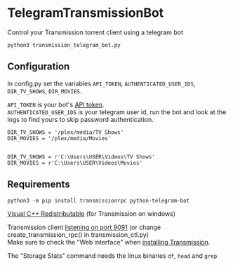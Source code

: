 # TelegramTransmissionBot
Control your Transmission torrent client using a telegram bot

`python3 transmission_telegram_bot.py`


## Configuration

In config.py set the variables `API_TOKEN`, `AUTHENTICATED_USER_IDS`, `DIR_TV_SHOWS`, `DIR_MOVIES`.  

`API_TOKEN` is your bot's [API token](https://core.telegram.org/bots/features#creating-a-new-bot).  
`AUTHENTICATED_USER_IDS` is your telegram user id, run the bot and look at the logs to find yours to skip password authentication.  

```python3
DIR_TV_SHOWS = '/plex/media/TV Shows'
DIR_MOVIES = '/plex/media/Movies'


DIR_TV_SHOWS = r'C:\Users\USER\Videos\TV Shows'
DIR_MOVIES = r'C:\Users\USER\Videos\Movies'
```


## Requirements
`python3 -m pip install transmissionrpc python-telegram-bot`  

[Visual C++ Redistributable](https://aka.ms/vs/17/release/vc_redist.x64.exe) (for Transmission on windows)  

Transmission client [listening on port 9091](https://github.com/transmission/transmission/blob/main/docs/Web-Interface.md) (or change create_transmission_rpc() in transmission_ctl.py)  
Make sure to check the "Web interface" when [installing Transmission](https://transmissionbt.com/download).  

The "Storage Stats" command needs the linux binaries `df`, `head` and `grep`  

